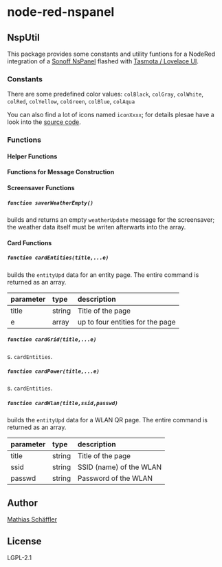 # node-red-nspanel

## NspUtil

This package provides some constants and utility funtions for a NodeRed integration of a 
[Sonoff NsPanel](https://sonoff.tech/product/central-control-panel/nspanel/)
flashed with [Tasmota / Lovelace UI](https://docs.nspanel.pky.eu/).

### Constants

There are some predefined color values: `colBlack`, `colGray`, `colWhite`, `colRed`, `colYellow`, 
`colGreen`, `colBlue`, `colAqua`

You can also find a lot of icons named `iconXxxx`; for details plesae have a look into the 
[source code](nsp_utilities.js).

### Functions

#### Helper Functions

#### Functions for Message Construction

#### Screensaver Functions

##### `function saverWeatherEmpty()`

builds and returns an empty `weatherUpdate` message for the screensaver; the weather data itself must be writen afterwarts into the array.

#### Card Functions

##### `function cardEntities(title,...e)`

builds the `entityUpd` data for an entity page.
The entire command is returned as an array.

|parameter| type | description |
|:--------|:-----|:------------|
|title | string | Title of the page|
|e|array| up to four entities for the page|

##### `function cardGrid(title,...e)`
s. `cardEntities`.

##### `function cardPower(title,...e)`
s. `cardEntities`.

##### `function cardWlan(title,ssid,passwd)`

builds the `entityUpd` data for a WLAN QR page.
The entire command is returned as an array.

|parameter| type | description |
|:--------|:-----|:------------|
|title | string | Title of the page|
|ssid|string| SSID (name) of the WLAN|
|passwd|string| Password of the WLAN|

## Author

[Mathias Schäffler](https://github.com/m-schaeffler)

## License

LGPL-2.1
